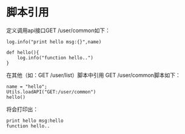 # 脚本引用

定义调用api接口GET /user/common如下：

```
log.info("print hello msg:{}",name)
 
def hello(){
    log.info("function hello..")
}
```

在其他（如：GET /user/list）脚本中引用 GET /user/common脚本如下：

```
name = "hello";
Utils.loadAPI("GET:/user/common")
hello()
```

将会打印出：

```
print hello msg:hello
function hello..
```
